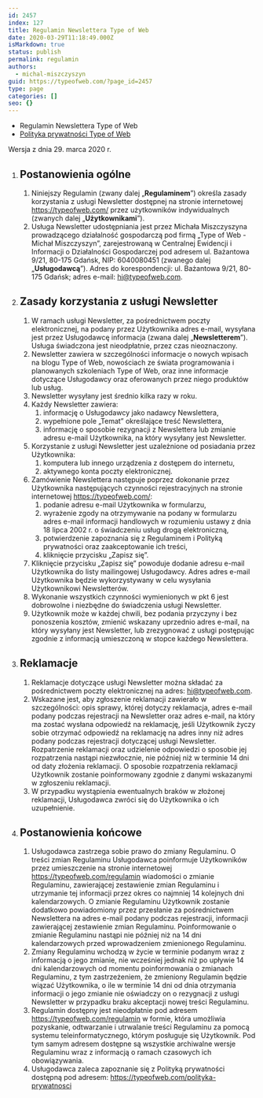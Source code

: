 ```yaml
---
id: 2457
index: 127
title: Regulamin Newslettera Type of Web
date: 2020-03-29T11:18:49.000Z
isMarkdown: true
status: publish
permalink: regulamin
authors:
  - michal-miszczyszyn
guid: https://typeofweb.com/?page_id=2457
type: page
categories: []
seo: {}
---
```


<ul>
<li>Regulamin Newslettera Type of Web</li>
<li><a href="https://typeofweb.com/polityka-prywatnosci/">Polityka prywatności Type of Web</a></li>
</ul>

Wersja z dnia 29. marca 2020 r.<div class="regulations"> <ol> <li> <h2>Postanowienia ogólne</h2> <ol> <li> Niniejszy Regulamin (zwany dalej „<b>Regulaminem</b>”) określa zasady korzystania z usługi Newsletter dostępnej na stronie internetowej <a href="https://typeofweb.com/">https://typeofweb.com/</a> przez użytkowników indywidualnych (zwanych dalej „<b>Użytkownikami</b>”). </li><li> Usługa Newsletter udostępniania jest przez Michała Miszczyszyna prowadzącego działalność gospodarczą pod firmą „Type of Web - Michał Miszczyszyn”, zarejestrowaną w Centralnej Ewidencji i Informacji o Działalności Gospodarczej pod adresem ul. Bażantowa 9/21, 80-175 Gdańsk, NIP: 6040080451 (zwanego dalej „<b>Usługodawcą</b>”). Adres do korespondencji: ul. Bażantowa 9/21, 80-175 Gdańsk; adres e-mail: hi@typeofweb.com. </li></ol> </li><li> <h2>Zasady korzystania z usługi Newsletter</h2> <ol> <li> W ramach usługi Newsletter, za pośrednictwem poczty elektronicznej, na podany przez Użytkownika adres e-mail, wysyłana jest przez Usługodawcę informacja (zwana dalej „<b>Newsletterem</b>”). Usługa świadczona jest nieodpłatnie, przez czas nieoznaczony. </li><li> Newsletter zawiera w szczególności informacje o nowych wpisach na blogu Type of Web, nowościach ze świata programowania i planowanych szkoleniach Type of Web, oraz inne informacje dotyczące Usługodawcy oraz oferowanych przez niego produktów lub usług. </li><li> Newsletter wysyłany jest średnio kilka razy w roku. </li><li> Każdy Newsletter zawiera: <ol> <li> informację o Usługodawcy jako nadawcy Newslettera, </li><li> wypełnione pole „Temat” określające treść Newslettera, </li><li> informację o sposobie rezygnacji z Newslettera lub zmianie adresu e-mail Użytkownika, na który wysyłany jest Newsletter. </li></ol> </li><li> Korzystanie z usługi Newsletter jest uzależnione od posiadania przez Użytkownika: <ol> <li> komputera lub innego urządzenia z dostępem do internetu, </li><li> aktywnego konta poczty elektronicznej. </li></ol> </li><li> Zamówienie Newslettera następuje poprzez dokonanie przez Użytkownika następujących czynności rejestracyjnych na stronie internetowej <a href="https://typeofweb.com/">https://typeofweb.com/</a>: <ol> <li> podanie adresu e-mail Użytkownika w formularzu, </li><li> wyrażenie zgody na otrzymywanie na podany w formularzu adres e-mail informacji handlowych w rozumieniu ustawy z dnia 18 lipca 2002 r. o świadczeniu usług drogą elektroniczną, </li><li> potwierdzenie zapoznania się z Regulaminem i Polityką prywatności oraz zaakceptowanie ich treści, </li><li>kliknięcie przycisku „Zapisz się”.</li></ol> </li><li> Kliknięcie przycisku „Zapisz się” powoduje dodanie adresu e-mail Użytkownika do listy mailingowej Usługodawcy. Adres adres e-mail Użytkownika będzie wykorzystywany w celu wysyłania Użytkownikowi Newsletterów. </li><li> Wykonanie wszystkich czynności wymienionych w pkt 6 jest dobrowolne i niezbędne do świadczenia usługi Newsletter. </li><li> Użytkownik może w każdej chwili, bez podania przyczyny i bez ponoszenia kosztów, zmienić wskazany uprzednio adres e-mail, na który wysyłany jest Newsletter, lub zrezygnować z usługi postępując zgodnie z informacją umieszczoną w stopce każdego Newslettera. </li></ol> </li><li> <h2>Reklamacje</h2> <ol> <li> Reklamacje dotyczące usługi Newsletter można składać za pośrednictwem poczty elektronicznej na adres: hi@typeofweb.com. </li><li> Wskazane jest, aby zgłoszenie reklamacji zawierało w szczególności: opis sprawy, której dotyczy reklamacja, adres e-mail podany podczas rejestracji na Newsletter oraz adres e-mail, na który ma zostać wysłana odpowiedź na reklamację, jeśli Użytkownik życzy sobie otrzymać odpowiedź na reklamację na adres inny niż adres podany podczas rejestracji dotyczącej usługi Newsletter. Rozpatrzenie reklamacji oraz udzielenie odpowiedzi o sposobie jej rozpatrzenia nastąpi niezwłocznie, nie później niż w terminie 14 dni od daty złożenia reklamacji. O sposobie rozpatrzenia reklamacji Użytkownik zostanie poinformowany zgodnie z danymi wskazanymi w zgłoszeniu reklamacji. </li><li> W przypadku wystąpienia ewentualnych braków w złożonej reklamacji, Usługodawca zwróci się do Użytkownika o ich uzupełnienie. </li></ol> </li><li> <h2>Postanowienia końcowe</h2> <ol> <li> Usługodawca zastrzega sobie prawo do zmiany Regulaminu. O treści zmian Regulaminu Usługodawca poinformuje Użytkowników przez umieszczenie na stronie internetowej <a href="https://typeofweb.com/regulamin" >https://typeofweb.com/regulamin</a > wiadomości o zmianie Regulaminu, zawierającej zestawienie zmian Regulaminu i utrzymanie tej informacji przez okres co najmniej 14 kolejnych dni kalendarzowych. O zmianie Regulaminu Użytkownik zostanie dodatkowo powiadomiony przez przesłanie za pośrednictwem Newslettera na adres e-mail podany podczas rejestracji, informacji zawierającej zestawienie zmian Regulaminu. Poinformowanie o zmianie Regulaminu nastąpi nie później niż na 14 dni kalendarzowych przed wprowadzeniem zmienionego Regulaminu. </li><li> Zmiany Regulaminu wchodzą w życie w terminie podanym wraz z informacją o jego zmianie, nie wcześniej jednak niż po upływie 14 dni kalendarzowych od momentu poinformowania o zmianach Regulaminu, z tym zastrzeżeniem, że zmieniony Regulamin będzie wiązać Użytkownika, o ile w terminie 14 dni od dnia otrzymania informacji o jego zmianie nie oświadczy on o rezygnacji z usługi Newsletter w przypadku braku akceptacji nowej treści Regulaminu. </li><li> Regulamin dostępny jest nieodpłatnie pod adresem <a href="https://typeofweb.com/regulamin" >https://typeofweb.com/regulamin</a > w formie, która umożliwia pozyskanie, odtwarzanie i utrwalanie treści Regulaminu za pomocą systemu teleinformatycznego, którym posługuje się Użytkownik. Pod tym samym adresem dostępne są wszystkie archiwalne wersje Regulaminu wraz z informacją o ramach czasowych ich obowiązywania. </li><li> Usługodawca zaleca zapoznanie się z Polityką prywatności dostępną pod adresem: <a href="https://typeofweb.com/polityka-prywatnosci" >https://typeofweb.com/polityka-prywatnosci</a > </li></ol> </li></ol></div>
